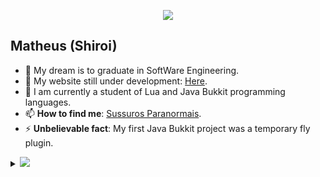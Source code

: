 <p align="center"><img src="https://i.imgur.com/A6bWGFl.gif"/></p>

## Matheus (Shiroi)
- 🔭 My dream is to graduate in SoftWare Engineering.
- 👯 My website still under development: [Here](https://discord.gg/tqgmb4JJ).
- 💬 I am currently a student of Lua and Java Bukkit programming languages.
- 📫 **How to find me**: [Sussuros Paranormais](https://discord.gg/tqgmb4JJ).
- ⚡ **Unbelievable fact**: My first Java Bukkit project was a temporary fly plugin.

<details>
<summary>
  <a href="https://github.com/ShiroiCrypto"><img src="https://img.shields.io/badge/-Expand%20to%20know%20more-b03544?style=for-the-badge" /></a>
</summary>
